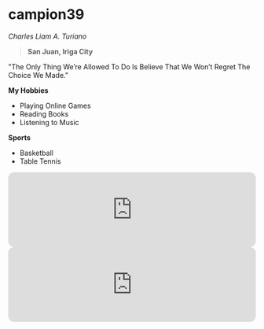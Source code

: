 # campion39
 *Charles Liam A. Turiano*
> **San Juan, Iriga City**

"The Only Thing We’re Allowed To Do Is Believe That We Won’t Regret The Choice We Made."

**My Hobbies**
- Playing Online Games
- Reading Books
- Listening to Music

**Sports**
- Basketball
- Table Tennis

<iframe style="border-radius:12px" src="https://open.spotify.com/embed/track/7KW1AtQKFToSoF1kmyk2wE?utm_source=generator" width="100%" height="152" frameBorder="0" allowfullscreen="" allow="autoplay; clipboard-write; encrypted-media; fullscreen; picture-in-picture" loading="lazy"></iframe>

<iframe style="border-radius:12px" src="https://open.spotify.com/embed/track/6EpoDm2IoOkTfcPkNwhf07?utm_source=generator" width="100%" height="152" frameBorder="0" allowfullscreen="" allow="autoplay; clipboard-write; encrypted-media; fullscreen; picture-in-picture" loading="lazy"></iframe>
